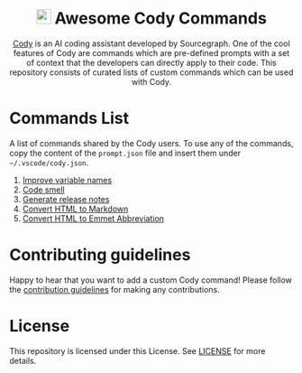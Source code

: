 <div align=center>

# <img src="https://storage.googleapis.com/sourcegraph-assets/cody/20230417/logomark-default.svg" width="26"> Awesome Cody Commands

[Cody](https://about.sourcegraph.com/cody) is an AI coding assistant developed by Sourcegraph. One of the cool features of Cody are commands which are pre-defined prompts with a set of context that the developers can directly apply to their code. This repository consists of curated lists of custom commands which can be used with Cody. 

</div>

# Commands List

A list of commands shared by the Cody users. To use any of the commands, copy the content of the `prompt.json` file and insert them under `~/.vscode/cody.json`. 

1. [Improve variable names](./improve-variable-names/)
2. [Code smell](./code-smell/)
3. [Generate release notes](./generate-release-notes/)
4. [Convert HTML to Markdown](./html-to-markdown/)
5. [Convert HTML to Emmet Abbreviation](./html-to-emmet-abbr/)


# Contributing guidelines

Happy to hear that you want to add a custom Cody command! Please follow the [contribution guidelines](./CONTRIBUTING.md) for making any contributions.

# License   
This repository is licensed under this License. See [LICENSE](./LICENSE) for more details.

